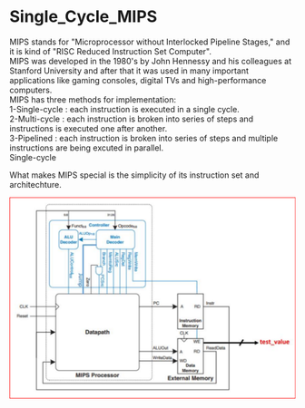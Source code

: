 # Single_Cycle_MIPS
MIPS stands for "Microprocessor without Interlocked Pipeline Stages," and it is kind of "RISC Reduced Instruction Set Computer".<br />
MIPS was developed in the 1980's by John Hennessy and his colleagues at Stanford University and after that it was used in many important applications like gaming consoles, digital TVs and high-performance computers.<br />
MIPS has three methods for implementation:<br />
1-Single-cycle : each instruction is executed in a single cycle.<br />
2-Multi-cycle : each instruction is broken into series of steps and instructions is executed one after another. <br />
3-Pipelined : each instruction is broken into series of steps and multiple instructions are being excuted in parallel.<br />
Single-cycle <br />

What makes MIPS special is the simplicity of its instruction set and architechture.<br />


<img src="RTL_view/Top_view_MIPS.png" width="900">
